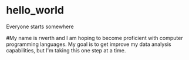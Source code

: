 # hello_world
Everyone starts somewhere

#My name is rwerth and I am hoping to become proficient with computer programming languages. My goal is to get improve my data analysis capabilities, but I'm taking this one step at a time.
